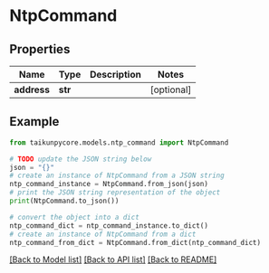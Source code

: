 # NtpCommand


## Properties

Name | Type | Description | Notes
------------ | ------------- | ------------- | -------------
**address** | **str** |  | [optional] 

## Example

```python
from taikunpycore.models.ntp_command import NtpCommand

# TODO update the JSON string below
json = "{}"
# create an instance of NtpCommand from a JSON string
ntp_command_instance = NtpCommand.from_json(json)
# print the JSON string representation of the object
print(NtpCommand.to_json())

# convert the object into a dict
ntp_command_dict = ntp_command_instance.to_dict()
# create an instance of NtpCommand from a dict
ntp_command_from_dict = NtpCommand.from_dict(ntp_command_dict)
```
[[Back to Model list]](../README.md#documentation-for-models) [[Back to API list]](../README.md#documentation-for-api-endpoints) [[Back to README]](../README.md)


